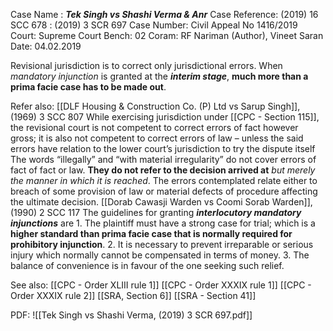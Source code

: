 Case Name : ***Tek Singh vs Shashi Verma & Anr***
Case Reference: (2019) 16 SCC 678 : (2019) 3 SCR 697
Case Number: Civil Appeal No 1416/2019
Court: Supreme Court
Bench: 02
Coram: RF Nariman (Author), Vineet Saran
Date: 04.02.2019

Revisional jurisdiction is to correct only jurisdictional errors.
When *mandatory injunction* is granted at the ***interim stage***, **much more than a prima facie case has to be made out**.

Refer also:
[[DLF Housing & Construction Co. (P) Ltd vs Sarup Singh]], (1969) 3 SCC 807
	While exercising jurisdiction under [[CPC - Section 115]], the revisional court is not competent to correct errors of fact however gross; it is also not competent to correct errors of law – unless the said errors have relation to the lower court’s jurisdiction to try the dispute itself
	The words “illegally” and “with material irregularity” do not cover errors of fact of fact or law. **They do not refer to the decision arrived at** *but merely the manner in which it is reached*. The errors contemplated relate either to breach of some provision of law or material defects of procedure affecting the ultimate decision.
[[Dorab Cawasji Warden vs Coomi Sorab Warden]], (1990) 2 SCC 117
	The guidelines for granting ***interlocutory mandatory injunctions*** are
		1. The plaintiff must have a strong case for trial; which is a **higher standard than prima facie case that is normally required for prohibitory injunction**.
		2. It is necessary to prevent irreparable or serious injury which normally cannot be compensated in terms of money.
		3. The balance of convenience is in favour of the one seeking such relief.

See also:
[[CPC - Order XLIII rule 1]]
[[CPC - Order XXXIX rule 1]]
[[CPC - Order XXXIX rule 2]]
[[SRA, Section 6]]
[[SRA - Section 41]]

PDF:
![[Tek Singh vs Shashi Verma, (2019) 3 SCR 697.pdf]]
